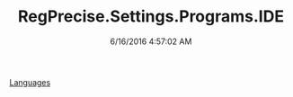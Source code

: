 ﻿---
title: RegPrecise.Settings.Programs.IDE
date: 6/16/2016 4:57:02 AM
---

[Languages](T-RegPrecise.Settings.Programs.IDE.Languages.html)

